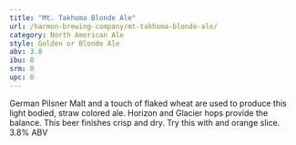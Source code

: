 ```yaml
---
title: "Mt. Takhoma Blonde Ale"
url: /harmon-brewing-company/mt-takhoma-blonde-ale/
category: North American Ale
style: Golden or Blonde Ale
abv: 3.8
ibu: 0
srm: 0
upc: 0
---
```

German Pilsner Malt and a touch of flaked wheat are used to produce this light bodied, straw colored ale. Horizon and Glacier hops provide the balance. This beer finishes crisp and dry. Try this with and orange slice. 3.8% ABV

